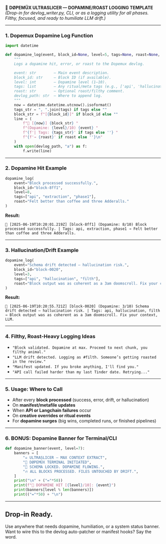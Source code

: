 💊 **DØPEMÜX ULTRASLICER — DOPAMINE/ROAST LOGGING TEMPLATE**
*(Drop-in for devlog\_writer.py, CLI, or as a logging utility for all phases. Filthy, focused, and ready to humiliate LLM drift.)*

---

### **1. Dopemux Dopamine Log Function**

```python
import datetime

def dopamine_log(event, block_id=None, level=5, tags=None, roast=None, devlog_path="TFE-DEVLOG.txt"):
    """
    Logs a dopamine hit, error, or roast to the Dopemux devlog.

    event: str        — Main event description.
    block_id: str     — Block ID (if available).
    level: int        — Dopamine level (1–10).
    tags: list        — Any ritual/meta tags (e.g., ['api', 'hallucination']).
    roast: str        — Optional roast/filthy comment.
    devlog_path: str  — Where to append log.
    """
    now = datetime.datetime.utcnow().isoformat()
    tags_str = ", ".join(tags) if tags else ""
    block_str = f"[{block_id}]" if block_id else ""
    line = (
        f"💊 [{now}] {block_str} "
        f"(Dopamine: {level}/10) {event} "
        f"{f'| Tags: {tags_str}' if tags else ''} "
        f"{f'→ {roast}' if roast else ''}\n"
    )
    with open(devlog_path, "a") as f:
        f.write(line)
```

---

### **2. Dopamine Hit Example**

```python
dopamine_log(
    event="Block processed successfully.",
    block_id="block-8ff1",
    level=8,
    tags=["api", "extraction", "phase1"],
    roast="Felt better than coffee and three Adderalls."
)
```

**Result:**

```
💊 [2025-06-19T10:20:01.219Z] [block-8ff1] (Dopamine: 8/10) Block processed successfully. | Tags: api, extraction, phase1 → Felt better than coffee and three Adderalls.
```

---

### **3. Hallucination/Drift Example**

```python
dopamine_log(
    event="Schema drift detected — hallucination risk.",
    block_id="block-0020",
    level=3,
    tags=["api", "hallucination", "filth"],
    roast="Block output was as coherent as a 3am doomscroll. Fix your context, LLM."
)
```

**Result:**

```
💊 [2025-06-19T10:20:55.721Z] [block-0020] (Dopamine: 3/10) Schema drift detected — hallucination risk. | Tags: api, hallucination, filth → Block output was as coherent as a 3am doomscroll. Fix your context, LLM.
```

---

### **4. Filthy, Roast-Heavy Logging Ideas**

* `"Block validated. Dopamine at max. Proceed to next chunk, you filthy animal."`
* `"LLM drift detected. Logging as #filth. Someone’s getting roasted in the review."`
* `"Manifest updated. If you broke anything, I'll find you."`
* `"API call failed harder than my last Tinder date. Retrying..."`

---

### **5. Usage: Where to Call**

* After every **block processed** (success, error, drift, or hallucination)
* On **manifest/metafile updates**
* When **API or Langchain failures** occur
* On **creative overrides or ritual events**
* For **dopamine surges** (big wins, completed runs, or finished pipelines)

---

### **6. BONUS: Dopamine Banner for Terminal/CLI**

```python
def dopamine_banner(event, level=7):
    banners = [
        "☠️ ULTRASLICER — MAX CONTEXT EXTRACT",
        "💊 DØPEMÜX TERMINAL INITIATED",
        "🧠 SCHEMA LOCKED. DOPAMINE FLOWING.",
        "🔥 ALL BLOCKS PROCESSED. FILES UNTOUCHED BY DRIFT.",
    ]
    print("\n" + ("="*50))
    print(f"💊 DOPAMINE HIT [{level}/10]: {event}")
    print(banners[level % len(banners)])
    print(("="*50) + "\n")
```

---

## **Drop-in Ready.**

Use anywhere that needs dopamine, humiliation, or a system status banner.
Want to wire this to the devlog auto-patcher or manifest hooks? Say the word.

